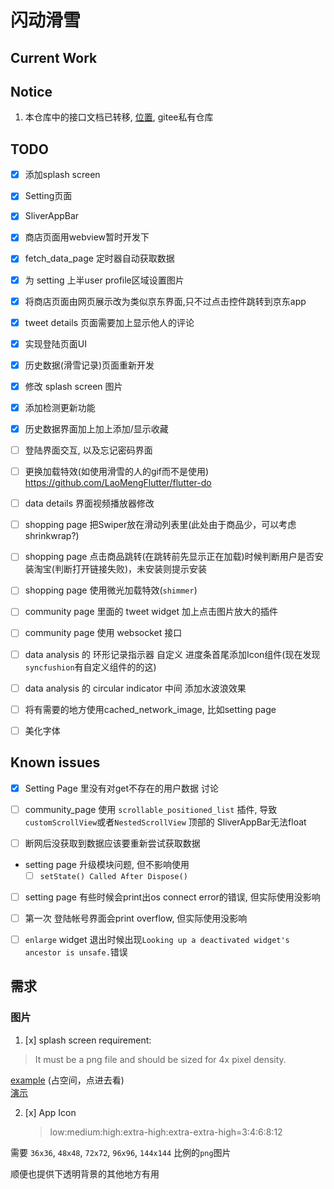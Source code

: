 # 闪动滑雪

## Current Work

## Notice

1. 本仓库中的接口文档已转移, [位置](https://gitee.com/zarkliazrael/ski_app_docs/tree/master), gitee私有仓库

## TODO

- [x] 添加splash screen
- [x] Setting页面
- [x] SliverAppBar
- [x] 商店页面用webview暂时开发下
- [x] fetch_data_page 定时器自动获取数据
- [x] 为 setting 上半user profile区域设置图片
- [x] 将商店页面由网页展示改为类似京东界面,只不过点击控件跳转到京东app
- [x] tweet details 页面需要加上显示他人的评论
- [x] 实现登陆页面UI
- [x] 历史数据(滑雪记录)页面重新开发
- [x] 修改 splash screen 图片
- [x] 添加检测更新功能
- [x] 历史数据界面加上加上添加/显示收藏

- [ ] 登陆界面交互, 以及忘记密码界面
- [ ] 更换加载特效(如使用滑雪的人的gif而不是使用) https://github.com/LaoMengFlutter/flutter-do
- [ ] data details 界面视频播放器修改
- [ ] shopping page 把Swiper放在滑动列表里(此处由于商品少，可以考虑shrinkwrap?)
- [ ] shopping page 点击商品跳转(在跳转前先显示正在加载)时候判断用户是否安装淘宝(判断打开链接失败)，未安装则提示安装
- [ ] shopping page 使用微光加载特效(`shimmer`)
- [ ] community page 里面的 tweet widget 加上点击图片放大的插件
- [ ] community page 使用 websocket 接口
- [ ] data analysis 的 环形记录指示器 自定义 进度条首尾添加Icon组件(现在发现`syncfushion`有自定义组件的的这)
- [ ] data analysis 的 circular indicator 中间 添加水波浪效果
- [ ] 将有需要的地方使用cached_network_image, 比如setting page
- [ ] 美化字体

## Known issues

- [x] Setting Page 里没有对get不存在的用户数据 讨论
  
- [ ] community_page 使用 `scrollable_positioned_list` 插件,
  导致 `customScrollView`或者`NestedScrollView` 顶部的 SliverAppBar无法float
- [ ] 断网后没获取到数据应该要重新尝试获取数据
- setting page 升级模块问题, 但不影响使用
    - [ ] `setState() Called After Dispose()`
- [ ] setting page 有些时候会print出os connect error的错误, 但实际使用没影响
- [ ] 第一次 登陆帐号界面会print overflow, 但实际使用没影响
- [ ] `enlarge` widget 退出时候出现`Looking up a deactivated widget's ancestor is unsafe.`错误


## 需求

### 图片

1. [x] splash screen
   requirement:
> It must be a png file and should be sized for 4x pixel density.

[example](./assets/splash_test.png) (占空间，点进去看)  
[演示](https://pub.dev/packages/flutter_native_splash)

2. [x] App Icon 
   > low:medium:high:extra-high:extra-extra-high=3:4:6:8:12
   
需要 `36x36`, `48x48`, `72x72`, `96x96`, `144x144` 比例的`png`图片

顺便也提供下透明背景的其他地方有用
